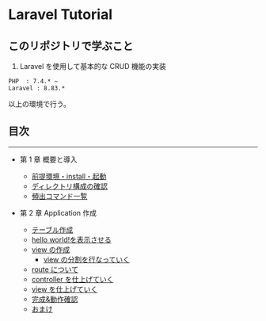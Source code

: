 # Laravel Tutorial

## このリポジトリで学ぶこと

1. Laravel を使用して基本的な CRUD 機能の実装

```
PHP  : 7.4.* ~
Laravel : 8.83.*
```

以上の環境で行う。

## 目次

---

- 第 1 章 概要と導入

  - [前提環境・install・起動](./lesson_md/First_1-1.md)
  - [ディレクトリ構成の確認](./lesson_md/First_1-2.md)
  - [頻出コマンド一覧](./lesson_md/First_1-3.md)
    <!-- - [](./lesson_md/First_1-4.md) -->

- 第 2 章 Application 作成

  - [テーブル作成](./lesson_md/Second_2-1.md)
  - [hello world!を表示させる](./lesson_md/Second_2-2.md)
  - [view の作成](./lesson_md/Second_2-3.md)
    - [view の分割を行なっていく](./lesson_md/Second_2-3-1.md)
  - [route について](./lesson_md/Second_2-4.md)
  - [controller を仕上げていく](./lesson_md/Second_2-5.md)
  - [view を仕上げていく](./lesson_md/Second_2-6.md)
  - [完成&動作確認](./lesson_md/Second_2-7.md)
  - [おまけ](./lesson_md/Second_2-8.md)

<!-- - 第 3 章 認証(ログイン機能)

  - [ログイン機能の実装](./lesson_md/Fourth_4-1.md)
  - [既存ページにログイン機能を反映](./lesson_md/Fourth_4-2.md)

- 第 4 章 ユーザーとデータの紐付け
  - [リレーションとは?](./lesson_md/Fifth_5-1.md)

- 第 6 章 API化
  - [CRUD機能をAPI化する](./lesson_md/Third_3-1.md)


- 第 6 章 PHPUnit
  - [phpunitを触ってみよう](./lesson_md/Third_3-1.md)
  - [APIに対してphpunitの実装 1](./lesson_md/Third_3-2.md) -->
  <!-- - [phpunitの実装 2](./lesson_md/Third_3-3.md) -->

<!-- ## 以下執筆未定

認可機能の実装
独自エラーハンドリングの実装
repository pattern

Nuxt or Next with ts

- 第 x 章 Vue.js を入れてみよう

  - x-1 yarn install & vue-router の導入
  - x-2 開発は、hot!!!
  - x-3 contoroller を API に変えつつテストを書く!

- 第 x 章 React.js を入れてみよう
  - x-1 の導入
  - x-2 開発は、hot!!!
  - x-3 contoroller を API に変えつつテストを書く! -->
